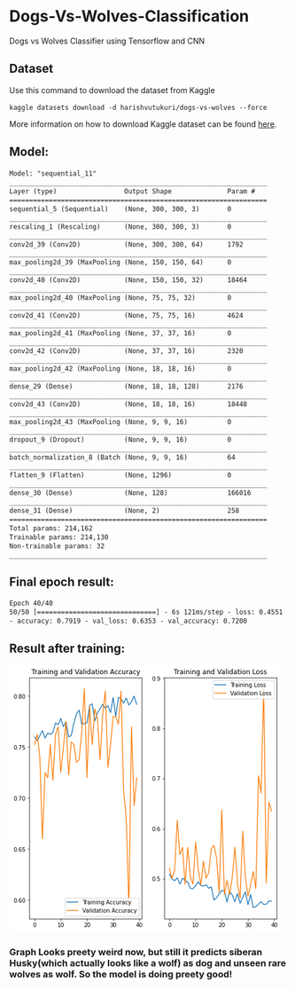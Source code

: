 # Dogs-Vs-Wolves-Classification
Dogs vs Wolves Classifier using Tensorflow and CNN

<h2>Dataset</h2>
Use this command to download the dataset from Kaggle 


```
kaggle datasets download -d harishvutukuri/dogs-vs-wolves --force
```

More information on how to download Kaggle dataset can be found <a href="https://www.kaggle.com/general/74235">here</a>.


<h2>Model:</h2>


```
Model: "sequential_11"
_________________________________________________________________
Layer (type)                 Output Shape              Param #   
=================================================================
sequential_5 (Sequential)    (None, 300, 300, 3)       0         
_________________________________________________________________
rescaling_1 (Rescaling)      (None, 300, 300, 3)       0         
_________________________________________________________________
conv2d_39 (Conv2D)           (None, 300, 300, 64)      1792      
_________________________________________________________________
max_pooling2d_39 (MaxPooling (None, 150, 150, 64)      0         
_________________________________________________________________
conv2d_40 (Conv2D)           (None, 150, 150, 32)      18464     
_________________________________________________________________
max_pooling2d_40 (MaxPooling (None, 75, 75, 32)        0         
_________________________________________________________________
conv2d_41 (Conv2D)           (None, 75, 75, 16)        4624      
_________________________________________________________________
max_pooling2d_41 (MaxPooling (None, 37, 37, 16)        0         
_________________________________________________________________
conv2d_42 (Conv2D)           (None, 37, 37, 16)        2320      
_________________________________________________________________
max_pooling2d_42 (MaxPooling (None, 18, 18, 16)        0         
_________________________________________________________________
dense_29 (Dense)             (None, 18, 18, 128)       2176      
_________________________________________________________________
conv2d_43 (Conv2D)           (None, 18, 18, 16)        18448     
_________________________________________________________________
max_pooling2d_43 (MaxPooling (None, 9, 9, 16)          0         
_________________________________________________________________
dropout_9 (Dropout)          (None, 9, 9, 16)          0         
_________________________________________________________________
batch_normalization_8 (Batch (None, 9, 9, 16)          64        
_________________________________________________________________
flatten_9 (Flatten)          (None, 1296)              0         
_________________________________________________________________
dense_30 (Dense)             (None, 128)               166016    
_________________________________________________________________
dense_31 (Dense)             (None, 2)                 258       
=================================================================
Total params: 214,162
Trainable params: 214,130
Non-trainable params: 32
_________________________________________________________________

```

<h2>Final epoch result:</h2>

```
Epoch 40/40
50/50 [==============================] - 6s 121ms/step - loss: 0.4551 - accuracy: 0.7919 - val_loss: 0.6353 - val_accuracy: 0.7200
```

<h2>Result after training:</h2>
<img src='download.png'>
<h3>Graph Looks preety weird now, but still it predicts siberan Husky(which actually looks like a wolf) as dog and unseen rare wolves as wolf. So the model is doing preety good!</h3>
